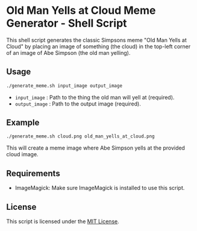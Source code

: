 # Old Man Yells at Cloud Meme Generator - Shell Script

This shell script generates the classic Simpsons meme "Old Man Yells at Cloud"
by placing an image of something (the cloud) in the top-left corner of an image
of Abe Simpson (the old man yelling).

## Usage

```bash
./generate_meme.sh input_image output_image
```

- `input_image` : Path to the thing the old man will yell at (required).
- `output_image` : Path to the output image (required).

## Example

```bash
./generate_meme.sh cloud.png old_man_yells_at_cloud.png
```

This will create a meme image where Abe Simpson yells at the provided cloud
image.

## Requirements

- ImageMagick: Make sure ImageMagick is installed to use this script.

## License

This script is licensed under the [MIT License](LICENSE).
